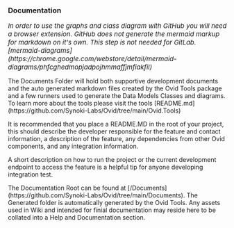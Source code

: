 <h3>Documentation</h3>
<p>
<span style="font-size:15px;font-style:italic">
    In order to use the graphs and class diagram with GitHub you will need a browser extension. GitHub does not generate the mermaid markup for markdown on it's own. This step is not needed for GitLab. <br/>
    [mermaid-diagrams](https://chrome.google.com/webstore/detail/mermaid-diagrams/phfcghedmopjadpojhmmaffjmfiakfil)
</style>
</p>
<p>
The Documents Folder will hold both supportive development documents and the auto generated markdown files created by the Ovid Tools package and a few runners used to generate the Data Models Classes and diagrams. To learn more about the tools please visit the tools [README.md](https://github.com/Synoki-Labs/Ovid/tree/main/Ovid.Tools)
</p>
<p>
It is recommended that you place a README.MD in the root of your project, this should describe the developer responsible for the feature and contact information, a description of the feature, any dependencies from other Ovid components, and any integration information. 
</p>
<p>
A short description on how to run the project or the current development endpoint to access the feature is a helpful tip for anyone developing integration test. 
</p>
<p>
The Documentation Root can be found at [/Documents](https://github.com/Synoki-Labs/Ovid/tree/main/Documents). The Generated folder is automatically generated by the Ovid Tools. Any assets used in Wiki and intended for finial documentation may reside here to be collated into a Help and Documentation section.
</p>